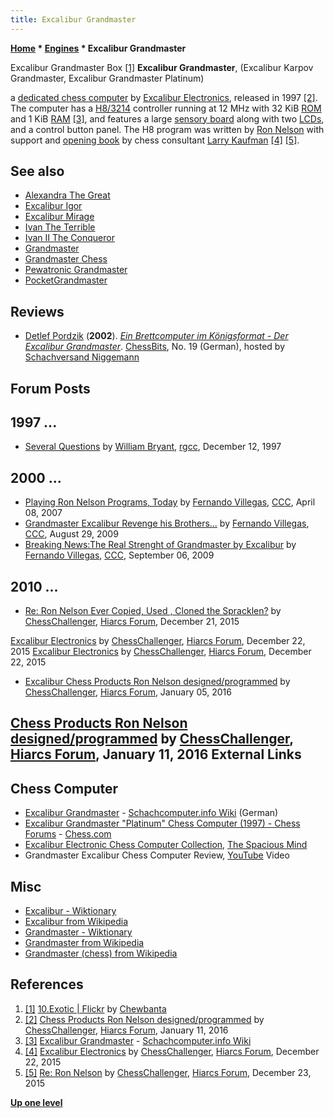 ```yaml
---
title: Excalibur Grandmaster
---
```

**[Home](Home "Home") * [Engines](Engines "Engines") * Excalibur Grandmaster**

[](https://www.flickr.com/photos/10261668@N05/3034675518/in/album-72157600922174174/) Excalibur Grandmaster Box <a id="cite-note-1" href="#cite-ref-1">[1]</a>
**Excalibur Grandmaster**, (Excalibur Karpov Grandmaster, Excalibur Grandmaster Platinum)

a [dedicated chess computer](Dedicated_Chess_Computers "Dedicated Chess Computers") by [Excalibur Electronics](Excalibur_Electronics "Excalibur Electronics"), released in 1997 <a id="cite-note-2" href="#cite-ref-2">[2]</a>.
The computer has a [H8/3214](H8 "H8") controller running at 12 MHz with 32 KiB [ROM](Memory#ROM "Memory") and 1 KiB [RAM](Memory#RAM "Memory") <a id="cite-note-3" href="#cite-ref-3">[3]</a>,
and features a large [sensory board](Sensory_Board "Sensory Board") along with two [LCDs](https://en.wikipedia.org/wiki/Liquid-crystal_display), and a control button panel.
The H8 program was written by [Ron Nelson](Ron_Nelson "Ron Nelson") with support and [opening book](Opening_Book "Opening Book") by chess consultant [Larry Kaufman](Larry_Kaufman "Larry Kaufman") <a id="cite-note-4" href="#cite-ref-4">[4]</a> <a id="cite-note-5" href="#cite-ref-5">[5]</a>.

## See also

- [Alexandra The Great](index.php?title=Alexandra_The_Great&action=edit&redlink=1 "Alexandra The Great (page does not exist)")
- [Excalibur Igor](Excalibur_Igor "Excalibur Igor")
- [Excalibur Mirage](Excalibur_Mirage "Excalibur Mirage")
- [Ivan The Terrible](Ivan_The_Terrible "Ivan The Terrible")
- [Ivan II The Conqueror](Ivan_II_The_Conqueror "Ivan II The Conqueror")
- [Grandmaster](Grandmaster "Grandmaster")
- [Grandmaster Chess](Grandmaster_Chess "Grandmaster Chess")
- [Pewatronic Grandmaster](index.php?title=Pewatronic_Grandmaster&action=edit&redlink=1 "Pewatronic Grandmaster (page does not exist)")
- [PocketGrandmaster](PocketGrandmaster "PocketGrandmaster")

## Reviews

- [Detlef Pordzik](Detlef_Pordzik "Detlef Pordzik") (**2002**). *[Ein Brettcomputer im Königsformat - Der Excalibur Grandmaster](https://www.schachversand.de/grandmaster-excalibur-platin.html)*. [ChessBits](ChessBits "ChessBits"), No. 19 (German), hosted by [Schachversand Niggemann](Schachversand_Niggemann "Schachversand Niggemann")

## Forum Posts

## 1997 ...

- [Several Questions](https://groups.google.com/g/rec.games.chess.computer/c/O4-oPbjN1tw/m/WKjgXrMs7cwJ) by [William Bryant](William_Bryant "William Bryant"), [rgcc](Computer_Chess_Forums "Computer Chess Forums"), December 12, 1997

## 2000 ...

- [Playing Ron Nelson Programs, Today](http://www.talkchess.com/forum3/viewtopic.php?t=12970) by [Fernando Villegas](Fernando_Villegas "Fernando Villegas"), [CCC](CCC "CCC"), April 08, 2007
- [Grandmaster Excalibur Revenge his Brothers...](http://www.talkchess.com/forum3/viewtopic.php?f=2&t=29593) by [Fernando Villegas](Fernando_Villegas "Fernando Villegas"), [CCC](CCC "CCC"), August 29, 2009
- [Breaking News:The Real Strenght of Grandmaster by Excalibur](http://www.talkchess.com/forum3/viewtopic.php?f=2&t=29678) by [Fernando Villegas](Fernando_Villegas "Fernando Villegas"), [CCC](CCC "CCC"), September 06, 2009

## 2010 ...

- [Re: Ron Nelson Ever Copied, Used , Cloned the Spracklen?](http://www.hiarcs.net/forums/viewtopic.php?t=6768&start=68) by [ChessChallenger](Ron_Nelson "Ron Nelson"), [Hiarcs Forum](Computer_Chess_Forums "Computer Chess Forums"), December 21, 2015

[Excalibur Electronics](http://www.hiarcs.net/forums/viewtopic.php?t=6768&start=78) by [ChessChallenger](Ron_Nelson "Ron Nelson"), [Hiarcs Forum](Computer_Chess_Forums "Computer Chess Forums"), December 22, 2015
[Excalibur Electronics](http://www.hiarcs.net/forums/viewtopic.php?t=6768&start=82) by [ChessChallenger](Ron_Nelson "Ron Nelson"), [Hiarcs Forum](Computer_Chess_Forums "Computer Chess Forums"), December 22, 2015

- [Excalibur Chess Products Ron Nelson designed/programmed](http://www.hiarcs.net/forums/viewtopic.php?t=7591) by [ChessChallenger](Ron_Nelson "Ron Nelson"), [Hiarcs Forum](Computer_Chess_Forums "Computer Chess Forums"), January 05, 2016

## [Chess Products Ron Nelson designed/programmed](http://www.hiarcs.net/forums/viewtopic.php?t=7591&start=8) by [ChessChallenger](Ron_Nelson "Ron Nelson"), [Hiarcs Forum](Computer_Chess_Forums "Computer Chess Forums"), January 11, 2016 External Links

## Chess Computer

- [Excalibur Grandmaster](https://www.schach-computer.info/wiki/index.php/Excalibur_Grandmaster) - [Schachcomputer.info Wiki](https://www.schach-computer.info/wiki/index.php?title=Hauptseite_En) (German)
- [Excalibur Grandmaster "Platinum" Chess Computer (1997) - Chess Forums](https://www.chess.com/forum/view/chess-equipment/excalibur-grandmaster-platinum-chess-computer-1997) - [Chess.com](index.php?title=Chess.com&action=edit&redlink=1 "Chess.com (page does not exist)")
- [Excalibur Electronic Chess Computer Collection](http://www.spacious-mind.com/html/excalibur.html), [The Spacious Mind](The_Spacious_Mind "The Spacious Mind")
- Grandmaster Excalibur Chess Computer Review, [YouTube](https://en.wikipedia.org/wiki/YouTube) Video

## Misc

- [Excalibur - Wiktionary](https://en.wiktionary.org/wiki/Excalibur)
- [Excalibur from Wikipedia](https://en.wikipedia.org/wiki/Excalibur)
- [Grandmaster - Wiktionary](https://en.wiktionary.org/wiki/Grandmaster)
- [Grandmaster from Wikipedia](https://en.wikipedia.org/wiki/Grandmaster)
- [Grandmaster (chess) from Wikipedia](<https://en.wikipedia.org/wiki/Grandmaster_(chess)>)

## References

1. <a id="cite-ref-1" href="#cite-note-1">[1]</a> [10.Exotic | Flickr](https://www.flickr.com/photos/10261668@N05/albums/72157600922174174/with/3038863893/) by [Chewbanta](Steve_Blincoe "Steve Blincoe")
1. <a id="cite-ref-2" href="#cite-note-2">[2]</a> [Chess Products Ron Nelson designed/programmed](http://www.hiarcs.net/forums/viewtopic.php?t=7591&start=8) by [ChessChallenger](Ron_Nelson "Ron Nelson"), [Hiarcs Forum](Computer_Chess_Forums "Computer Chess Forums"), January 11, 2016
1. <a id="cite-ref-3" href="#cite-note-3">[3]</a> [Excalibur Grandmaster](https://www.schach-computer.info/wiki/index.php/Excalibur_Grandmaster) - [Schachcomputer.info Wiki](https://www.schach-computer.info/wiki/index.php?title=Hauptseite_En)
1. <a id="cite-ref-4" href="#cite-note-4">[4]</a> [Excalibur Electronics](http://www.hiarcs.net/forums/viewtopic.php?t=6768&start=78) by [ChessChallenger](Ron_Nelson "Ron Nelson"), [Hiarcs Forum](Computer_Chess_Forums "Computer Chess Forums"), December 22, 2015
1. <a id="cite-ref-5" href="#cite-note-5">[5]</a> [Re: Ron Nelson](http://www.hiarcs.net/forums/viewtopic.php?t=6768&start=112) by [ChessChallenger](Ron_Nelson "Ron Nelson"), [Hiarcs Forum](Computer_Chess_Forums "Computer Chess Forums"), December 23, 2015

**[Up one level](Engines "Engines")**

